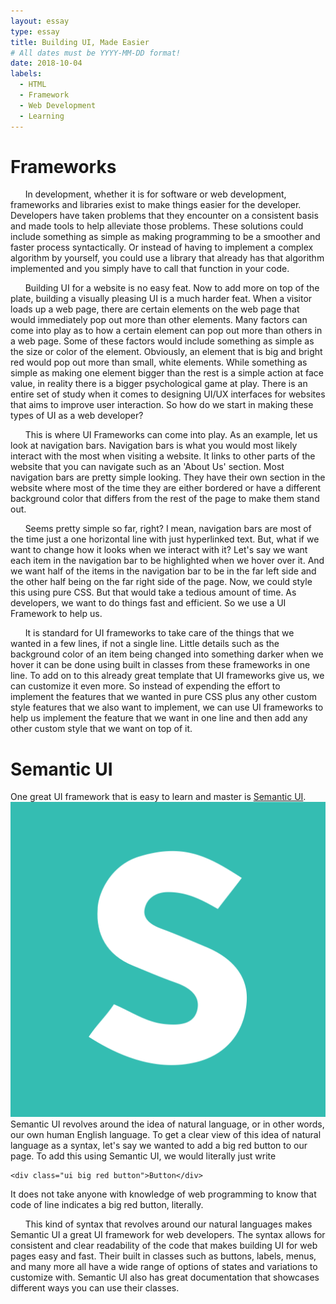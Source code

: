 ```yaml
---
layout: essay
type: essay
title: Building UI, Made Easier
# All dates must be YYYY-MM-DD format!
date: 2018-10-04
labels:
  - HTML
  - Framework
  - Web Development
  - Learning
---
```

# Frameworks
&nbsp;&nbsp;&nbsp;&nbsp;&nbsp;&nbsp;In development, whether it is for software or web development, frameworks and libraries exist to make things easier for the developer. Developers have taken problems that they encounter on a consistent basis and made tools to help alleviate those problems. These solutions could include something as simple as making programming to be a smoother and faster process syntactically. Or instead of having to implement a complex algorithm by yourself, you could use a library that already has that algorithm implemented and you simply have to call that function in your code.

&nbsp;&nbsp;&nbsp;&nbsp;&nbsp;&nbsp;Building UI for a website is no easy feat. Now to add more on top of the plate, building a visually pleasing UI is a much harder feat. When a visitor loads up a web page, there are certain elements on the web page that would immediately pop out more than other elements. Many factors can come into play as to how a certain element can pop out more than others in a web page. Some of these factors would include something as simple as the size or color of the element. Obviously, an element that is big and bright red would pop out more than small, white elements. While something as simple as making one element bigger than the rest is a simple action at face value, in reality there is a bigger psychological game at play. There is an entire set of study when it comes to designing UI/UX interfaces for websites that aims to improve user interaction. So how do we start in making these types of UI as a web developer?

&nbsp;&nbsp;&nbsp;&nbsp;&nbsp;&nbsp;This is where UI Frameworks can come into play. As an example, let us look at navigation bars. Navigation bars is what you would most likely interact with the most when visiting a website. It links to other parts of the website that you can navigate such as an 'About Us' section. Most navigation bars are pretty simple looking. They have their own section in the website where most of the time they are either bordered or have a different background color that differs from the rest of the page to make them stand out. 

&nbsp;&nbsp;&nbsp;&nbsp;&nbsp;&nbsp;Seems pretty simple so far, right? I mean, navigation bars are most of the time just a one horizontal line with just hyperlinked text. But, what if we want to change how it looks when we interact with it? Let's say we want each item in the navigation bar to be highlighted when we hover over it. And we want half of the items in the navigation bar to be in the far left side and the other half being on the far right side of the page. Now, we could style this using pure CSS. But that would take a tedious amount of time. As developers, we want to do things fast and efficient. So we use a UI Framework to help us. 

&nbsp;&nbsp;&nbsp;&nbsp;&nbsp;&nbsp;It is standard for UI frameworks to take care of the things that we wanted in a few lines, if not a single line. Little details such as the background color of an item being changed into something darker when we hover it can be done using built in classes from these frameworks in one line. To add on to this already great template that UI frameworks give us, we can customize it even more. So instead of expending the effort to implement the features that we wanted in pure CSS plus any other custom style features that we also want to implement, we can use UI frameworks to help us implement the feature that we want in one line and then add any other custom style that we want on top of it. 

# Semantic UI
One great UI framework that is easy to learn and master is [Semantic UI](https://semantic-ui.com/). <img class="ui small rounded right floated image" src="../images/semanticuilogo.png">Semantic UI revolves around the idea of natural language, or in other words, our own human English language. To get a clear view of this idea of natural language as a syntax, let's say we wanted to add a big red button to our page. To add this using Semantic UI, we would literally just write 
```
<div class="ui big red button">Button</div>
```
It does not take anyone with knowledge of web programming to know that code of line indicates a big red button, literally. 

&nbsp;&nbsp;&nbsp;&nbsp;&nbsp;&nbsp;This kind of syntax that revolves around our natural languages makes Semantic UI a great UI framework for web developers. The syntax allows for consistent and clear readability of the code that makes building UI for web pages easy and fast. Their built in classes such as buttons, labels, menus, and many more all have a wide range of options of states and variations to customize with. Semantic UI also has great documentation that showcases different ways you can use their classes. 

